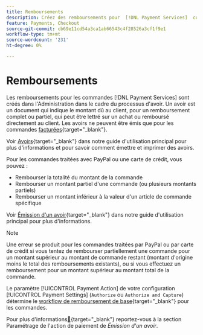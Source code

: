 ```yaml
---
title: Remboursements
description: Créez des remboursements pour  [!DNL Payment Services]  commandes dans l'administrateur dans le cadre du processus d'avoir.
feature: Payments, Checkout
source-git-commit: cb69e11cd54a3ca1ab66543c4f28526a3cf1f9e1
workflow-type: tm+mt
source-wordcount: '231'
ht-degree: 0%

---
```


# Remboursements

Les remboursements pour les commandes [!DNL Payment Services] sont créés dans l&#39;Administration dans le cadre du processus d&#39;avoir. Un avoir est un document qui indique le montant dû au client, pour un remboursement complet ou partiel, qui peut être lettré sur un achat ou remboursé directement au client. Les avoirs ne peuvent être émis que pour les commandes [facturées](https://experienceleague.adobe.com/fr/docs/commerce-admin/stores-sales/order-management/invoices#create-an-invoice){target="_blank"}.

Voir [Avoirs](https://experienceleague.adobe.com/fr/docs/commerce-admin/stores-sales/order-management/credit-memos/credit-memos){target="_blank"} dans notre guide d&#39;utilisation principal pour plus d&#39;informations et pour savoir comment émettre et imprimer des avoirs.

Pour les commandes traitées avec PayPal ou une carte de crédit, vous pouvez :

* Rembourser la totalité du montant de la commande
* Rembourser un montant partiel d&#39;une commande (ou plusieurs montants partiels)
* Rembourser un montant inférieur à la valeur d&#39;un article de commande spécifique

Voir [ Émission d&#39;un avoir](https://experienceleague.adobe.com/fr/docs/commerce-admin/stores-sales/order-management/credit-memos/credit-memo-create){target="_blank"} dans notre guide d&#39;utilisation principal pour plus d&#39;informations.

>[!NOTE]
>
>Une erreur se produit pour les commandes traitées par PayPal ou par carte de crédit si vous tentez de rembourser partiellement une commande pour un montant supérieur au montant de commande restant (montant d&#39;origine moins le total des remboursements existants), ou si vous effectuez un remboursement pour un montant supérieur au montant total de la commande.

Le paramètre [!UICONTROL Payment Action] de votre configuration [!UICONTROL Payment Settings] (`Authorize` ou `Authorize and Capture`) détermine le [workflow de remboursement de base](https://experienceleague.adobe.com/fr/docs/commerce-admin/stores-sales/order-management/credit-memos/credit-memos#refund-workflow){target="_blank"} pour les commandes.

Pour plus d&#39;informations[&#128279;](https://experienceleague.adobe.com/fr/docs/commerce-admin/stores-sales/order-management/credit-memos/credit-memo-create#payment-action-setting){target="_blank"} reportez-vous à la section Paramétrage de l&#39;action de paiement de _Émission d&#39;un avoir_.
